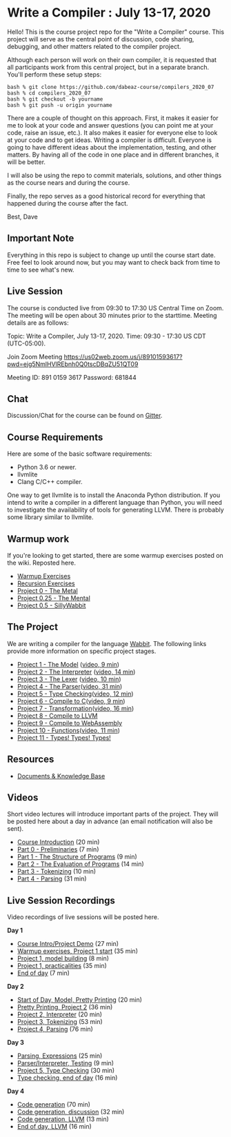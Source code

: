 # Write a Compiler : July 13-17, 2020

Hello! This is the course project repo for the "Write a Compiler"
course.  This project will serve as the central point of discussion, code
sharing, debugging, and other matters related to the compiler project.

Although each person will work on their own compiler, it is requested
that all participants work from this central project, but in a separate
branch.   You'll perform these setup steps:

    bash % git clone https://github.com/dabeaz-course/compilers_2020_07
    bash % cd compilers_2020_07
    bash % git checkout -b yourname
    bash % git push -u origin yourname

There are a couple of thought on this approach. First, it makes it
easier for me to look at your code and answer questions (you can 
point me at your code, raise an issue, etc.).   It also makes it easier
for everyone else to look at your code and to get ideas.  Writing a
compiler is difficult. Everyone is going to have different ideas about
the implementation, testing, and other matters.  By having all of the
code in one place and in different branches, it will be better.

I will also be using the repo to commit materials, solutions, and 
other things as the course nears and during the course.

Finally, the repo serves as a good historical record for everything
that happened during the course after the fact.

Best,
Dave

## Important Note

Everything in this repo is subject to change up until the course start date.
Free feel to look around now, but you may want to check back from time to
time to see what's new.

## Live Session 

The course is conducted live from 09:30 to 17:30 US Central Time on Zoom.
The meeting will be open about 30 minutes prior to the starttime. Meeting
details are as follows:

Topic: Write a Compiler, July 13-17, 2020.
Time: 09:30 - 17:30 US CDT (UTC-05:00). 

Join Zoom Meeting
https://us02web.zoom.us/j/89101593617?pwd=ejg5NmlHVlREbnh0Q0tscDBqZU51QT09

Meeting ID: 891 0159 3617
Password: 681844

## Chat

Discussion/Chat for the course can be found on [Gitter](https://gitter.im/dabeaz-course/compilers_2020_07).

## Course Requirements

Here are some of the basic software requirements:

* Python 3.6 or newer.
* llvmlite
* Clang C/C++ compiler.

One way to get llvmlite is to install the Anaconda Python
distribution.  If you intend to write a compiler in a different
language than Python, you will need to investigate the availability of
tools for generating LLVM. There is probably some library similar to
llvmlite.

## Warmup work

If you're looking to get started, there are some warmup exercises posted
on the wiki.   Reposted here.

* [Warmup Exercises](docs/Warmup-Exercises.md)
* [Recursion Exercises](docs/Recursion-Exercises.md)
* [Project 0 - The Metal](docs/Project0_The_Metal.md)
* [Project 0.25 - The Mental](docs/Project0_25_The_Mental.md)
* [Project 0.5 - SillyWabbit](docs/Project0_5_SillyWabbit.md)

## The Project

We are writing a compiler for the language [Wabbit](docs/Wabbit-Specification.md).
The following links provide more information on specific project stages.

* [Project 1 - The Model](docs/Project1_The_Model.md) ([video, 9 min](https://vimeo.com/437187898/2be4149e65))
* [Project 2 - The Interpreter](docs/Project2_The_Interpreter.md) ([video, 14 min](https://vimeo.com/437683254/2e02302bd4))
* [Project 3 - The Lexer](docs/Project3_Tokenizing.md) ([video, 10 min](https://vimeo.com/438048193/408c6cee16))
* [Project 4 - The Parser](docs/Project4_Parsing.md)([video, 31 min](https://vimeo.com/438047448/2900af0ab5))
* [Project 5 - Type Checking](docs/Project5_Type_Checking.md)([video, 12 min](https://vimeo.com/438496863/40d59a3fb0))
* [Project 6 - Compile to C](docs/Project6_Compile_to_C.md)([video, 9 min](https://vimeo.com/438855908/4847dad827))
* [Project 7 - Transformation](docs/Project7_Transformation.md)([video, 16 min](https://vimeo.com/438856187/7665385174))
* [Project 8 - Compile to LLVM](docs/Project8_Generating_LLVM.md)
* [Project 9 - Compile to WebAssembly](docs/Project9_Generating_WebAssembly.md)
* [Project 10 - Functions](docs/Project10_Function_Calls.md)([video, 11 min](https://vimeo.com/439105748/3ff4b26e8a))
* [Project 11 - Types! Types! Types!](docs/Project11_Types_Types_Types.md)

## Resources

* [Documents & Knowledge Base](docs/README.md)

## Videos

Short video lectures will introduce important parts of the project.
They will be posted here about a day in advance (an email notification
will also be sent).

* [Course Introduction](https://vimeo.com/437164645/de9053efbc) (20 min)
* [Part 0 - Preliminaries](https://vimeo.com/437166026/5a710f2e58) (7 min)
* [Part 1 - The Structure of Programs](https://vimeo.com/437187898/2be4149e65) (9 min)
* [Part 2 - The Evaluation of Programs](https://vimeo.com/437683254/2e02302bd4) (14 min)
* [Part 3 - Tokenizing](https://vimeo.com/438048193/408c6cee16) (10 min)
* [Part 4 - Parsing](https://vimeo.com/438047448/2900af0ab5) (31 min)

## Live Session Recordings

Video recordings of live sessions will be posted here.

**Day 1**

* [Course Intro/Project Demo](https://vimeo.com/437949039/17d0f4b52d) (27 min)
* [Warmup exercises, Project 1 start](https://vimeo.com/437949958/6c08b2b044) (35 min)
* [Project 1, model building](https://vimeo.com/438005734/3978c944d5) (8 min)
* [Project 1, practicalities](https://vimeo.com/438006039/b2c4453294) (35 min)
* [End of day](https://vimeo.com/438017483/bfc2d0bbe7) (7 min)

**Day 2**

* [Start of Day, Model, Pretty Printing](https://vimeo.com/438372824/cd34c3dee2) (20 min)
* [Pretty Printing, Project 2](https://vimeo.com/438373292/1f5a5544f4) (36 min)
* [Project 2, Interpreter](https://vimeo.com/438374155/79bd6e3b28) (20 min)
* [Project 3, Tokenizing](https://vimeo.com/438374640/9bad93ccac) (53 min)
* [Project 4, Parsing](https://vimeo.com/438379681/f366bb2cca) (76 min)

**Day 3**

* [Parsing, Expressions](https://vimeo.com/438721070/4256341742) (25 min)
* [Parser/Interpreter, Testing](https://vimeo.com/438721814/b260282922) (9 min)
* [Project 5, Type Checking](https://vimeo.com/438722105/a425d0ab2c) (30 min)
* [Type checking, end of day](https://vimeo.com/438723019/8db0ba43ca) (16 min)

**Day 4**

* [Code generation](https://vimeo.com/439082138/23c0131eea) (70 min)
* [Code generation, discussion](https://vimeo.com/439084115/7f6c81a8f7) (32 min)
* [Code generation, LLVM](https://vimeo.com/439084941/29b96d5488) (13 min)
* [End of day, LLVM](https://vimeo.com/439085286/eade8dcab3) (16 min)
